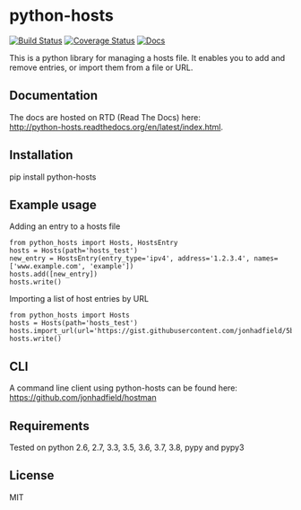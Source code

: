 python-hosts
========
[![Build Status](https://api.travis-ci.org/jonhadfield/python-hosts.svg?branch=devel)](https://travis-ci.org/jonhadfield/python-hosts) [![Coverage Status](https://coveralls.io/repos/jonhadfield/python-hosts/badge.svg?branch=devel&service=github)](https://coveralls.io/github/jonhadfield/python-hosts?branch=devel) [![Docs](https://img.shields.io/badge/docs-latest-brightgreen.svg?style=flat)](http://python-hosts.readthedocs.org/en/latest/)


This is a python library for managing a hosts file. 
It enables you to add and remove entries, or import them from a file or URL.

Documentation
-------------
The docs are hosted on RTD (Read The Docs) here:  
<http://python-hosts.readthedocs.org/en/latest/index.html>.

Installation
------------
pip install python-hosts

Example usage
------------
Adding an entry to a hosts file

    from python_hosts import Hosts, HostsEntry
    hosts = Hosts(path='hosts_test')
    new_entry = HostsEntry(entry_type='ipv4', address='1.2.3.4', names=['www.example.com', 'example'])
    hosts.add([new_entry])
    hosts.write()

Importing a list of host entries by URL

    from python_hosts import Hosts
    hosts = Hosts(path='hosts_test')
    hosts.import_url(url='https://gist.githubusercontent.com/jonhadfield/5b6cdf853ef629f9b187345d89157280/raw/ddfa4a069fb12bf3c1f285249d44922aeb75db3f/hosts')
    hosts.write()

CLI
---
A command line client using python-hosts can be found here: https://github.com/jonhadfield/hostman


Requirements
------------

Tested on python 2.6, 2.7, 3.3, 3.5, 3.6, 3.7, 3.8, pypy and pypy3


License
-------

MIT
